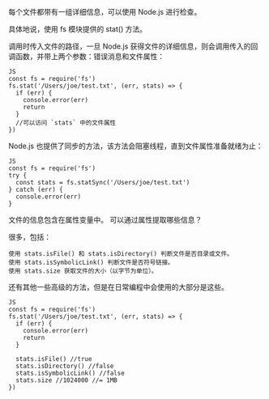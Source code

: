
每个文件都带有一组详细信息，可以使用 Node.js 进行检查。

具体地说，使用 fs 模块提供的 stat() 方法。

调用时传入文件的路径，一旦 Node.js 获得文件的详细信息，则会调用传入的回调函数，并带上两个参数：错误消息和文件属性：

	JS
	const fs = require('fs')
	fs.stat('/Users/joe/test.txt', (err, stats) => {
	  if (err) {
		console.error(err)
		return
	  }
	  //可以访问 `stats` 中的文件属性
	})

Node.js 也提供了同步的方法，该方法会阻塞线程，直到文件属性准备就绪为止：

	JS
	const fs = require('fs')
	try {
	  const stats = fs.statSync('/Users/joe/test.txt')
	} catch (err) {
	  console.error(err)
	}

文件的信息包含在属性变量中。 可以通过属性提取哪些信息？

很多，包括：

	使用 stats.isFile() 和 stats.isDirectory() 判断文件是否目录或文件。
	使用 stats.isSymbolicLink() 判断文件是否符号链接。
	使用 stats.size 获取文件的大小（以字节为单位）。

还有其他一些高级的方法，但是在日常编程中会使用的大部分是这些。

	JS
	const fs = require('fs')
	fs.stat('/Users/joe/test.txt', (err, stats) => {
	  if (err) {
		console.error(err)
		return
	  }

	  stats.isFile() //true
	  stats.isDirectory() //false
	  stats.isSymbolicLink() //false
	  stats.size //1024000 //= 1MB
	})


